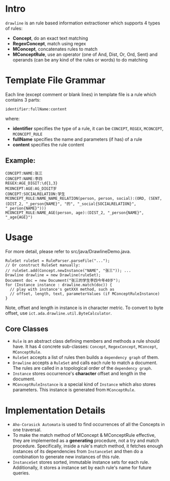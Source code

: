 # Intro
`drawline` is an rule based information extractioner which supports 4 types of rules:
* **Concept**, do an exact text matching
* **RegexConcept**, match using regex
* **MConcept**, concatenates rules to match
* **MConceptRule**, use an operator (one of And, Dist, Or, Ord, Sent) and operands (can be any kind of the rules or words) to do matching

# Template File Grammar
Each line (except comment or blank lines) in template file is a rule which contains 3 parts:
```
identifier:fullName:content
```
where:
* **identifier** specifies the type of a rule, it can be `CONCEPT`, `REGEX`, `MCONCEPT`, `MCONCEPT_RULE`
* **fullName** specifies the name and parameters (if has) of a rule
* **content** specifies the rule content

## Example:
```
CONCEPT:NAME:张三
CONCEPT:NAME:李四
REGEX:AGE_DIGIT:\d{1,3}
MCONCEPT:AGE:AG_DIGIT岁
CONCEPT:SOCIALRELATION:学生
MCONCEPT_RULE:NAME_NAME_RELATION(person, person, social):(ORD, (SENT, (DIST_2, "_person{NAME}", "的", "_social{SOCIALRELATION}", "_person{NAME}")))
MCONCEPT_RULE:NAME_AGE(person, age):(DIST_2, "_person{NAME}", "_age{AGE}")
```

# Usage
For more detail, please refer to src/java/DrawlineDemo.java.
```
RuleSet ruleSet = RuleParser.parseFile("...");
// Or construct RuleSet manually:
// ruleSet.add(Concept.newInstance("NAME", "张三")); ...
Drawline drawline = new Drawline(ruleSet);
Document doc = new Document("张三的学生李四今年40岁");
for (Instance instance : drawline.match(doc)) {
  // play with instance's getXXX method, such as
  // offset, length, text, parameterValues (if MConceptRuleInstance)
}
```
Note, offset and length in instance is in character metric. To convert to byte offset, use `ict.ada.drawline.util.ByteCalculator`.


## Core Classes
* `Rule` is an abstract class defining members and methods a rule should have. It has 4 concrete sub-classes: `Concept`, `RegexConcept`, `MConcept`, `MConceptRule`.
* `RuleSet` accepts a list of rules then builds a `dependency graph` of them.
* `Drawline` accepts a `RuleSet` and calls each rule to match a document. The rules are called in a topological order of the `dependency graph`.
* `Instance` stores occurrence's **character** offset and length in the document.
* `MConceptRuleInstance` is a special kind of `Instance` which also stores parameters. This instance is generated from `MConceptRule`.

# Implementation Details
* `Aho-Corasick Automata` is used to find occurrences of all the Concepts in one traversal.
* To make the match method of MConcept & MConceptRule effective, they are implemented as a **generating** procedure, not a try and match procedure. Specifically, inside a rule's match method, it fetches enough instances of its dependencies from `InstanceSet` and then do a combination to generate new instances of this rule.
* `InstanceSet` stores sorted, immutable instance sets for each rule. Additionally, it stores a instance set by each rule's name for future queries.
